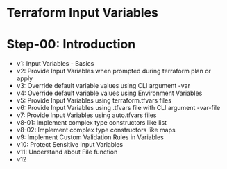 # Terraform Input Variables
# Step-00: Introduction

- v1: Input Variables - Basics
- v2: Provide Input Variables when prompted during terraform plan or apply
- v3: Override default variable values using CLI argument -var
- v4: Override default variable values using Environment Variables
- v5: Provide Input Variables using terraform.tfvars files
- v6: Provide Input Variables using <any-name>.tfvars file with CLI argument -var-file
- v7: Provide Input Variables using auto.tfvars files
- v8-01: Implement complex type constructors like list
- v8-02: Implement complex type constructors like maps
- v9: Implement Custom Validation Rules in Variables
- v10: Protect Sensitive Input Variables
- v11: Understand about File function
- v12
